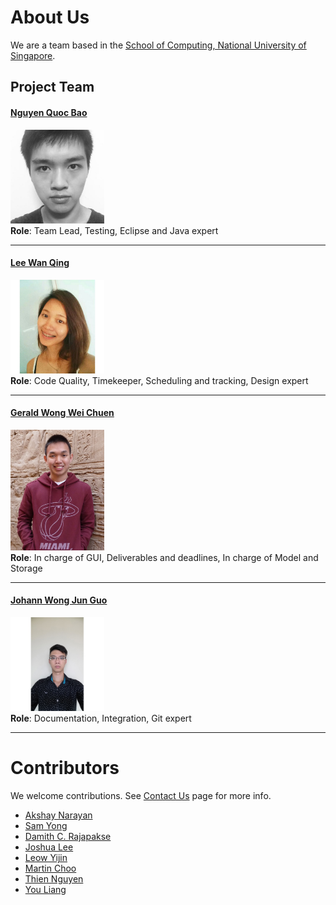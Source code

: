 # About Us

We are a team based in the [School of Computing, National University of Singapore](http://www.comp.nus.edu.sg).

## Project Team
#### [Nguyen Quoc Bao](https://github.com/bqnguyen94) <br>
<img src="images/bqnguyen94.jpg" width="150"><br>
**Role**: Team Lead, Testing, Eclipse and Java expert

-----

#### [Lee Wan Qing](https://github.com/wanqingg) <br>
<img src="images/wanqingg.jpg" width="150"><br>
**Role**: Code Quality, Timekeeper, Scheduling and tracking, Design expert

-----

#### [Gerald Wong Wei Chuen](https://github.com/geraldwong) <br>
<img src="images/geraldwong.jpg" width="150"><br>
**Role**: In charge of GUI, Deliverables and deadlines, In charge of Model and Storage

-----

#### [Johann Wong Jun Guo](https://github.com/Jslyfer) <br>
<img src="images/jslyfer.jpg" width="150"><br>
**Role**: Documentation, Integration, Git expert

-----

# Contributors

We welcome contributions. See [Contact Us](ContactUs.md) page for more info.

* [Akshay Narayan](https://github.com/se-edu/addressbook-level4/pulls?q=is%3Apr+author%3Aokkhoy)
* [Sam Yong](https://github.com/se-edu/addressbook-level4/pulls?q=is%3Apr+author%3Amauris)
* [Damith C. Rajapakse](http://www.comp.nus.edu.sg/~damithch)
* [Joshua Lee](http://github.com/lejolly)
* [Leow Yijin](http://github.com/yijinl)
* [Martin Choo](http://github.com/m133225)
* [Thien Nguyen](https://github.com/ndt93)
* [You Liang](http://github.com/yl-coder)
<br>
